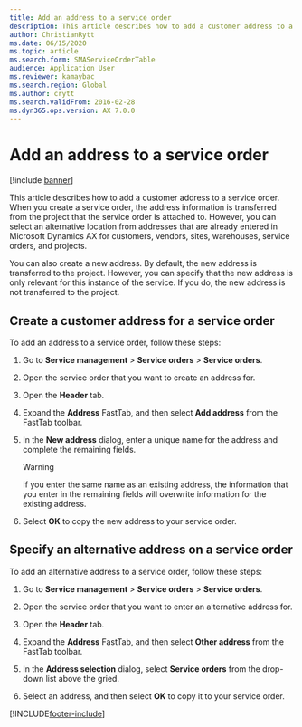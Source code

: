 ```yaml
---
title: Add an address to a service order   
description: This article describes how to add a customer address to a service order.
author: ChristianRytt
ms.date: 06/15/2020
ms.topic: article
ms.search.form: SMAServiceOrderTable
audience: Application User
ms.reviewer: kamaybac
ms.search.region: Global
ms.author: crytt
ms.search.validFrom: 2016-02-28
ms.dyn365.ops.version: AX 7.0.0
---
```


# Add an address to a service order

[!include [banner](../includes/banner.md)]

This article describes how to add a customer address to a service order. When you create a service order, the address information is transferred from the project that the service order is attached to. However, you can select an alternative location from addresses that are already entered in Microsoft Dynamics AX for customers, vendors, sites, warehouses, service orders, and projects.

You can also create a new address. By default, the new address is transferred to the project. However, you can specify that the new address is only relevant for this instance of the service. If you do, the new address is not transferred to the project.

## Create a customer address for a service order

To add an address to a service order, follow these steps:

1. Go to **Service management** \> **Service orders** \> **Service orders**.

1. Open the service order that you want to create an address for.

1. Open the **Header** tab.

1. Expand the **Address** FastTab, and then select **Add address** from the FastTab toolbar.

1. In the **New address** dialog, enter a unique name for the address and complete the remaining fields. 

    > [!WARNING]
    > If you enter the same name as an existing address, the information that you enter in the remaining fields will overwrite information for the existing address.

1. Select **OK** to copy the new address to your service order.

## Specify an alternative address on a service order

To add an alternative address to a service order, follow these steps:

1. Go to **Service management** \> **Service orders** \> **Service orders**.

1. Open the service order that you want to enter an alternative address for.

1. Open the **Header** tab.

1. Expand the **Address** FastTab, and then select **Other address** from the FastTab toolbar.

1. In the **Address selection** dialog, select **Service orders** from the drop-down list above the gried.

1. Select an address, and then select **OK** to copy it to your service order.


[!INCLUDE[footer-include](../../includes/footer-banner.md)]